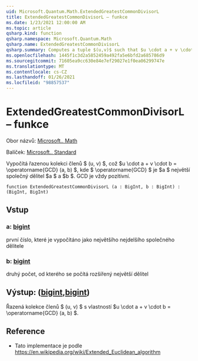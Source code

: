 ```yaml
---
uid: Microsoft.Quantum.Math.ExtendedGreatestCommonDivisorL
title: ExtendedGreatestCommonDivisorL – funkce
ms.date: 1/23/2021 12:00:00 AM
ms.topic: article
qsharp.kind: function
qsharp.namespace: Microsoft.Quantum.Math
qsharp.name: ExtendedGreatestCommonDivisorL
qsharp.summary: Computes a tuple $(u,v)$ such that $u \cdot a + v \cdot b = \operatorname{GCD}(a, b)$, where $\operatorname{GCD}$ is $a$ greatest common divisor of $a$ and $b$. The GCD is always positive.
ms.openlocfilehash: 1445f1c3d2a5852459a492fa5e6bfd2a685786d9
ms.sourcegitcommit: 71605ea9cc630e84e7ef29027e1f0ea06299747e
ms.translationtype: MT
ms.contentlocale: cs-CZ
ms.lasthandoff: 01/26/2021
ms.locfileid: "98857537"
---
```

# <a name="extendedgreatestcommondivisorl-function"></a>ExtendedGreatestCommonDivisorL – funkce

Obor názvů: [Microsoft.. Math](xref:Microsoft.Quantum.Math)

Balíček: [Microsoft.. Standard](https://nuget.org/packages/Microsoft.Quantum.Standard)


Vypočítá řazenou kolekci členů $ (u, v) $, což $u \cdot a + v \cdot b = \operatorname{GCD} (a, b) $, kde $ \operatorname{GCD} $ je $a $ největší společný dělitel $a $ a $b $. GCD je vždy pozitivní.

```qsharp
function ExtendedGreatestCommonDivisorL (a : BigInt, b : BigInt) : (BigInt, BigInt)
```


## <a name="input"></a>Vstup

### <a name="a--bigint"></a>a: [bigint](xref:microsoft.quantum.lang-ref.bigint)

první číslo, které je vypočítáno jako největšího nejdelšího společného dělitele


### <a name="b--bigint"></a>b: [bigint](xref:microsoft.quantum.lang-ref.bigint)

druhý počet, od kterého se počítá rozšířený největší dělitel



## <a name="output--bigintbigint"></a>Výstup: ([bigint](xref:microsoft.quantum.lang-ref.bigint),[bigint](xref:microsoft.quantum.lang-ref.bigint))

Řazená kolekce členů $ (u, v) $ s vlastností $u \cdot a + v \cdot b = \operatorname{GCD} (a, b) $.

## <a name="references"></a>Reference

- Tato implementace je podle https://en.wikipedia.org/wiki/Extended_Euclidean_algorithm